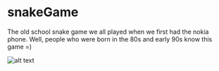 # snakeGame

The old school snake game we all played when we first had the nokia phone. Well, people who were born in the 80s and early 90s know this game =)

![alt text](https://github.com/phamtony/snakeGame/blob/master/Screen%20Shot%202021-02-25%20at%209.41.36%20PM.png?raw=true)
